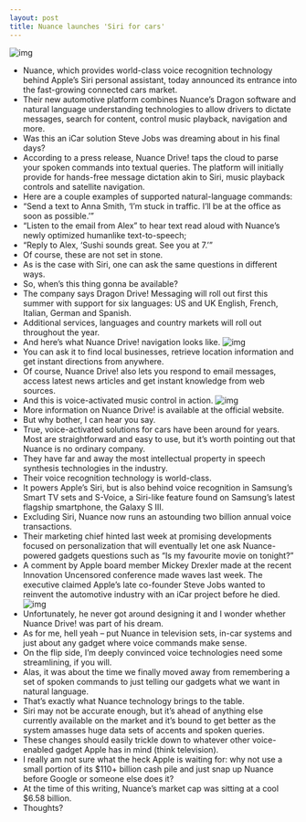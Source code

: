 ```yaml
---
layout: post
title: Nuance launches 'Siri for cars'
---
```

![img](http://media.idownloadblog.com/wp-content/uploads/2012/05/Nuance-Drive-message-dictation.jpg)
* Nuance, which provides world-class voice recognition technology behind Apple’s Siri personal assistant, today announced its entrance into the fast-growing connected cars market.
* Their new automotive platform combines Nuance’s Dragon software and natural language understanding technologies to allow drivers to dictate messages, search for content, control music playback, navigation and more.
* Was this an iCar solution Steve Jobs was dreaming about in his final days?
* According to a press release, Nuance Drive! taps the cloud to parse your spoken commands into textual queries. The platform will initially provide for hands-free message dictation akin to Siri, music playback controls and satellite navigation.
* Here are a couple examples of supported natural-language commands:
* “Send a text to Anna Smith, ‘I’m stuck in traffic. I’ll be at the office as soon as possible.’”
* “Listen to the email from Alex” to hear text read aloud with Nuance’s newly optimized humanlike text-to-speech;
* “Reply to Alex, ‘Sushi sounds great. See you at 7.’”
* Of course, these are not set in stone.
* As is the case with Siri, one can ask the same questions in different ways.
* So, when’s this thing gonna be available?
* The company says Dragon Drive! Messaging will roll out first this summer with support for six languages: US and UK English, French, Italian, German and Spanish.
* Additional services, languages and country markets will roll out throughout the year.
* And here’s what Nuance Drive! navigation looks like.
![img](http://media.idownloadblog.com/wp-content/uploads/2012/05/Nuance-Drive-navigation.jpg)
* You can ask it to find local businesses, retrieve location information and get instant directions from anywhere.
* Of course, Nuance Drive! also lets you respond to email messages, access latest news articles and get instant knowledge from web sources.
* And this is voice-activated music control in action.
![img](http://media.idownloadblog.com/wp-content/uploads/2012/05/Nuance-Drive-music.jpg)
* More information on Nuance Drive! is available at the official website.
* But why bother, I can hear you say.
* True, voice-activated solutions for cars have been around for years. Most are straightforward and easy to use, but it’s worth pointing out that Nuance is no ordinary company.
* They have far and away the most intellectual property in speech synthesis technologies in the industry.
* Their voice recognition technology is world-class.
* It powers Apple’s Siri, but is also behind voice recognition in Samsung’s Smart TV sets and S-Voice, a Siri-like feature found on Samsung’s latest flagship smartphone, the Galaxy S III.
* Excluding Siri, Nuance now runs an astounding two billion annual voice transactions.
* Their marketing chief hinted last week at promising developments focused on personalization that will eventually let one ask Nuance-powered gadgets questions such as “Is my favourite movie on tonight?”
* A comment by Apple board member Mickey Drexler made at the recent Innovation Uncensored conference made waves last week. The executive claimed Apple’s late co-founder Steve Jobs wanted to reinvent the automotive industry with an iCar project before he died.
![img](http://media.idownloadblog.com/wp-content/uploads/2012/03/icar.jpg)
* Unfortunately, he never got around designing it and I wonder whether Nuance Drive! was part of his dream.
* As for me, hell yeah – put Nuance in television sets, in-car systems and just about any gadget where voice commands make sense.
* On the flip side, I’m deeply convinced voice technologies need some streamlining, if you will.
* Alas, it was about the time we finally moved away from remembering a set of spoken commands to just telling our gadgets what we want in natural language.
* That’s exactly what Nuance technology brings to the table.
* Siri may not be accurate enough, but it’s ahead of anything else currently available on the market and it’s bound to get better as the system amasses huge data sets of accents and spoken queries.
* These changes should easily trickle down to whatever other voice-enabled gadget Apple has in mind (think television).
* I really am not sure what the heck Apple is waiting for: why not use a small portion of its $110+ billion cash pile and just snap up Nuance before Google or someone else does it?
* At the time of this writing, Nuance’s market cap was sitting at a cool $6.58 billion.
* Thoughts?

